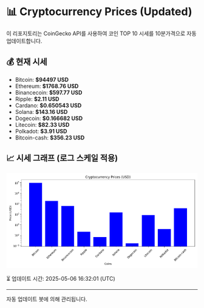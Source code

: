 
# 📊 Cryptocurrency Prices (Updated)

이 리포지토리는 CoinGecko API를 사용하여 코인 TOP 10 시세를 10분가격으로 자동 업데이트합니다.

## 💰 현재 시세
- Bitcoin: **$94497 USD**
- Ethereum: **$1768.76 USD**
- Binancecoin: **$597.77 USD**
- Ripple: **$2.11 USD**
- Cardano: **$0.650543 USD**
- Solana: **$143.16 USD**
- Dogecoin: **$0.166682 USD**
- Litecoin: **$82.33 USD**
- Polkadot: **$3.91 USD**
- Bitcoin-cash: **$356.23 USD**

## 📈 시세 그래프 (로그 스케일 적용)
![Crypto Prices](crypto_prices.png)

⏳ 업데이트 시간: 2025-05-06 16:32:01 (UTC)

---
자동 업데이트 봇에 의해 관리됩니다.
